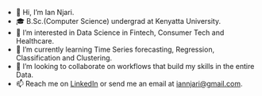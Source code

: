 - 👋 Hi, I’m Ian Njari.
- 🎓 B.Sc.(Computer Science) undergrad at Kenyatta University.
- 👀 I’m interested in Data Science in Fintech, Consumer Tech and Healthcare.
- 🌱 I’m currently learning Time Series forecasting, Regression, Classification and Clustering.
- 💞️ I’m looking to collaborate on workflows that build my skills in the entire Data.
- 📫 Reach me on [LinkedIn](https://www.linkedin.com/in/iannjari) or send me an email at iannjari@gmail.com.

